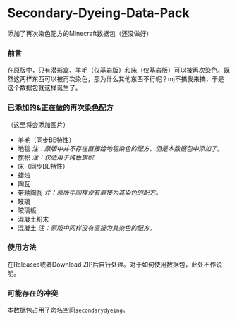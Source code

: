 # Secondary-Dyeing-Data-Pack
添加了再次染色配方的Minecraft数据包（还没做好）
### 前言
在原版中，只有潜影盒、羊毛（仅基岩版）和床（仅基岩版）可以被再次染色。既然这两样东西可以被再次染色，那为什么其他东西不行呢？mj不搞我来搞，于是这个数据包就这样诞生了。
### 已添加的&正在做的再次染色配方
（这里将会添加图片）
- 羊毛（同步BE特性）
- 地毯  *注：原版中并不存在直接给地毯染色的配方，但是本数据包中添加了。*
- 旗帜  *注：仅适用于纯色旗帜*
- 床（同步BE特性）
- 蜡烛
- 陶瓦
- 带釉陶瓦  *注：原版中同样没有直接为其染色的配方。*
- 玻璃
- 玻璃板
- 混凝土粉末
- 混凝土  *注：原版中同样没有直接为其染色的配方。*
### 使用方法
在Releases或者Download ZIP后自行处理。对于如何使用数据包，此处不作说明。
### 可能存在的冲突
本数据包占用了命名空间`secondarydyeing`。
